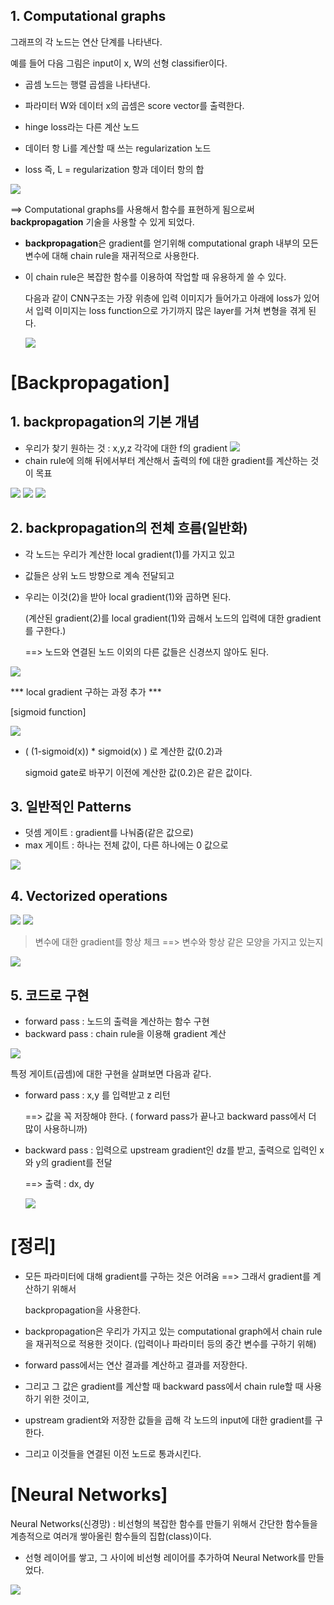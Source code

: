## 1. Computational graphs

그래프의 각 노드는 연산 단계를 나타낸다. 

예를 들어 다음 그림은 input이 x, W의 선형 classifier이다. 

- 곱셈 노드는 행렬 곱셈을 나타낸다.

- 파라미터 W와 데이터 x의 곱셈은 score vector를 출력한다.

- hinge loss라는 다른 계산 노드

- 데이터 항 Li를 계산할 때 쓰는 regularization 노드

-  loss 즉, L = regularization 항과 데이터 항의 합

  <img src='img/4-1.png'>

  

==> Computational graphs를 사용해서 함수를 표현하게 됨으로써 **backpropagation** 기술을 사용할 수 있게 되었다.

- **backpropagation**은 gradient를 얻기위해 computational graph 내부의 모든 변수에 대해 chain rule을 재귀적으로 사용한다.

- 이 chain rule은 복잡한 함수를 이용하여 작업할 때 유용하게 쓸 수 있다. 

  다음과 같이 CNN구조는 가장 위층에 입력 이미지가 들어가고 아래에 loss가 있어서 입력 이미지는 loss function으로 가기까지 많은 layer를 거쳐 변형을 겪게 된다.

  <img src='img/4-2.png'>

  

# [Backpropagation]

## 1. backpropagation의 기본 개념

- 우리가 찾기 원하는 것 : x,y,z 각각에 대한 f의 gradient <img src='img/4-3.png'>
- chain rule에 의해 뒤에서부터 계산해서 출력의 f에 대한 gradient를 계산하는 것이 목표

<img src='img/4-4.png'>



<img src='img/4-5.png'>





<img src='img/4-6.png'>



## 2. backpropagation의 전체 흐름(일반화)

- 각 노드는 우리가 계산한 local gradient(1)를 가지고 있고

- 값들은 상위 노드 방향으로 계속 전달되고

- 우리는 이것(2)을 받아 local gradient(1)와 곱하면 된다. 

  (계산된 gradient(2)를 local gradient(1)와 곱해서 노드의 입력에 대한 gradient를 구한다.)

  ==> 노드와 연결된 노드 이외의 다른 값들은 신경쓰지 않아도 된다.

<img src='img/4-7.png'>



*** local gradient 구하는 과정 추가 ***

[sigmoid function]

<img src='img/4-8.png'>

- ( (1-sigmoid(x)) * sigmoid(x) ) 로 계산한 값(0.2)과 

  sigmoid gate로 바꾸기 이전에 계산한 값(0.2)은 같은 값이다. 



## 3. 일반적인 Patterns

- 덧셈 게이트 : gradient를 나눠줌(같은 값으로)
- max 게이트 : 하나는 전체 값이, 다른 하나에는 0 값으로

<img src='img/4-9.png'>



## 4. Vectorized operations

<img src='img/4-10.png'>

<img src='img/4-11.png'>



>  변수에 대한 gradient를 항상 체크 ==> 변수와 항상 같은 모양을 가지고 있는지  

<img src='img/4-12.png'>

 

## 5. 코드로 구현

- forward pass : 노드의 출력을 계산하는 함수 구현
- backward pass : chain rule을 이용해 gradient 계산

<img src='img/4-13.png'>

특정 게이트(곱셈)에 대한 구현을 살펴보면 다음과 같다.

- forward pass : x,y 를 입력받고 z 리턴

  ==> 값을 꼭 저장해야 한다. ( forward pass가 끝나고 backward pass에서 더 많이 사용하니까)

- backward pass : 입력으로 upstream gradient인 dz를 받고, 출력으로 입력인 x와 y의 gradient를 전달

  ==> 출력 : dx, dy

  <img src='img/4-14.png'>

  

# [정리]

- 모든 파라미터에 대해 gradient를 구하는 것은 어려움 ==> 그래서 gradient를 계산하기 위해서

  backpropagation을 사용한다.

- backpropagation은 우리가 가지고 있는 computational graph에서 chain rule을 재귀적으로 적용한 것이다. (입력이나 파라미터 등의 중간 변수를 구하기 위해)

- forward pass에서는 연산 결과를 계산하고 결과를 저장한다.

- 그리고 그 값은  gradient를 계산할 때 backward pass에서 chain rule할 때 사용하기 위한 것이고,

- upstream gradient와 저장한 값들을 곱해 각 노드의 input에 대한 gradient를 구한다.

- 그리고 이것들을 연결된 이전 노드로 통과시킨다.

# [Neural Networks]

Neural Networks(신경망) : 비선형의 복잡한 함수를 만들기 위해서 간단한 함수들을 계층적으로 여러개 쌓아올린 함수들의 집합(class)이다. 

- 선형 레이어를 쌓고, 그 사이에 비선형 레이어를 추가하여 Neural Network를 만들었다.

<img src='img/4-15.png'>


